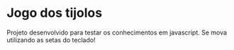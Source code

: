 # Jogo dos tijolos

Projeto desenvolvido para testar os conhecimentos em javascript. Se mova utilizando as setas do teclado!
